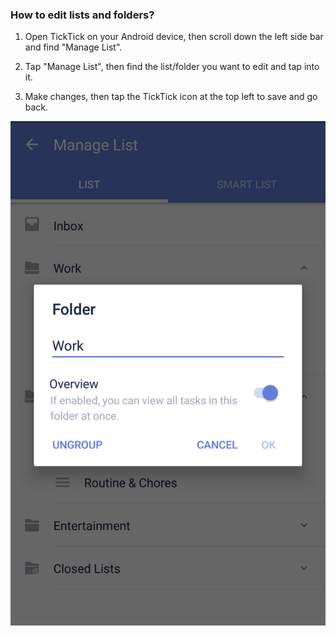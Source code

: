 ### How to edit lists and folders?

1. Open TickTick on your Android device, then scroll down the left side bar and find "Manage List".

2. Tap "Manage List", then find the list/folder you want to edit and tap into it. 

3. Make changes, then tap the TickTick icon at the top left to save and go back.




![](../tick-android/3.2/3.2.4.png)